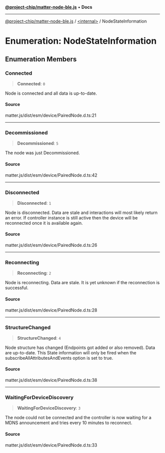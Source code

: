 [**@project-chip/matter-node-ble.js**](../../README.md) • **Docs**

***

[@project-chip/matter-node-ble.js](../../globals.md) / [\<internal\>](../README.md) / NodeStateInformation

# Enumeration: NodeStateInformation

## Enumeration Members

### Connected

> **Connected**: `0`

Node is connected and all data is up-to-date.

#### Source

matter.js/dist/esm/device/PairedNode.d.ts:21

***

### Decommissioned

> **Decommissioned**: `5`

The node was just Decommissioned.

#### Source

matter.js/dist/esm/device/PairedNode.d.ts:42

***

### Disconnected

> **Disconnected**: `1`

Node is disconnected. Data are stale and interactions will most likely return an error. If controller instance
is still active then the device will be reconnected once it is available again.

#### Source

matter.js/dist/esm/device/PairedNode.d.ts:26

***

### Reconnecting

> **Reconnecting**: `2`

Node is reconnecting. Data are stale. It is yet unknown if the reconnection is successful.

#### Source

matter.js/dist/esm/device/PairedNode.d.ts:28

***

### StructureChanged

> **StructureChanged**: `4`

Node structure has changed (Endpoints got added or also removed). Data are up-to-date.
This State information will only be fired when the subscribeAllAttributesAndEvents option is set to true.

#### Source

matter.js/dist/esm/device/PairedNode.d.ts:38

***

### WaitingForDeviceDiscovery

> **WaitingForDeviceDiscovery**: `3`

The node could not be connected and the controller is now waiting for a MDNS announcement and tries every 10
minutes to reconnect.

#### Source

matter.js/dist/esm/device/PairedNode.d.ts:33
